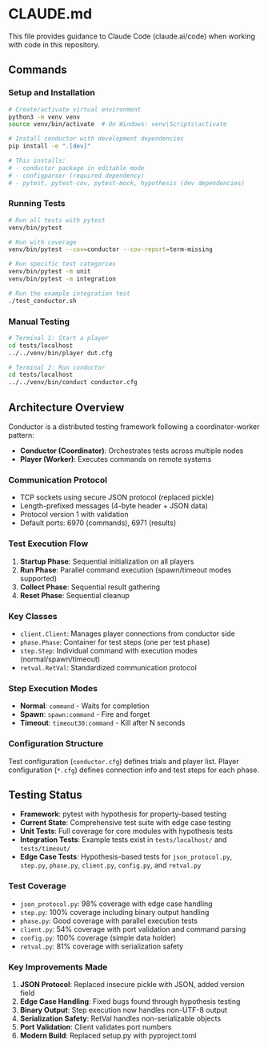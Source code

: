 # CLAUDE.md

This file provides guidance to Claude Code (claude.ai/code) when working with code in this repository.

## Commands

### Setup and Installation
```bash
# Create/activate virtual environment
python3 -m venv venv
source venv/bin/activate  # On Windows: venv\Scripts\activate

# Install conductor with development dependencies
pip install -e ".[dev]"

# This installs:
# - conductor package in editable mode
# - configparser (required dependency)
# - pytest, pytest-cov, pytest-mock, hypothesis (dev dependencies)
```

### Running Tests
```bash
# Run all tests with pytest
venv/bin/pytest

# Run with coverage
venv/bin/pytest --cov=conductor --cov-report=term-missing

# Run specific test categories
venv/bin/pytest -m unit
venv/bin/pytest -m integration

# Run the example integration test
./test_conductor.sh
```

### Manual Testing
```bash
# Terminal 1: Start a player
cd tests/localhost
../../venv/bin/player dut.cfg

# Terminal 2: Run conductor
cd tests/localhost
../../venv/bin/conduct conductor.cfg
```

## Architecture Overview

Conductor is a distributed testing framework following a coordinator-worker pattern:

- **Conductor (Coordinator)**: Orchestrates tests across multiple nodes
- **Player (Worker)**: Executes commands on remote systems

### Communication Protocol
- TCP sockets using secure JSON protocol (replaced pickle)
- Length-prefixed messages (4-byte header + JSON data)
- Protocol version 1 with validation
- Default ports: 6970 (commands), 6971 (results)

### Test Execution Flow
1. **Startup Phase**: Sequential initialization on all players
2. **Run Phase**: Parallel command execution (spawn/timeout modes supported)
3. **Collect Phase**: Sequential result gathering
4. **Reset Phase**: Sequential cleanup

### Key Classes
- `client.Client`: Manages player connections from conductor side
- `phase.Phase`: Container for test steps (one per test phase)
- `step.Step`: Individual command with execution modes (normal/spawn/timeout)
- `retval.RetVal`: Standardized communication protocol

### Step Execution Modes
- **Normal**: `command` - Waits for completion
- **Spawn**: `spawn:command` - Fire and forget
- **Timeout**: `timeout30:command` - Kill after N seconds

### Configuration Structure
Test configuration (`conductor.cfg`) defines trials and player list.
Player configuration (`*.cfg`) defines connection info and test steps for each phase.

## Testing Status

- **Framework**: pytest with hypothesis for property-based testing
- **Current State**: Comprehensive test suite with edge case testing
- **Unit Tests**: Full coverage for core modules with hypothesis tests
- **Integration Tests**: Example tests exist in `tests/localhost/` and `tests/timeout/`
- **Edge Case Tests**: Hypothesis-based tests for `json_protocol.py`, `step.py`, `phase.py`, `client.py`, `config.py`, and `retval.py`

### Test Coverage
- `json_protocol.py`: 98% coverage with edge case handling
- `step.py`: 100% coverage including binary output handling
- `phase.py`: Good coverage with parallel execution tests
- `client.py`: 54% coverage with port validation and command parsing
- `config.py`: 100% coverage (simple data holder)
- `retval.py`: 81% coverage with serialization safety

### Key Improvements Made
1. **JSON Protocol**: Replaced insecure pickle with JSON, added version field
2. **Edge Case Handling**: Fixed bugs found through hypothesis testing
3. **Binary Output**: Step execution now handles non-UTF-8 output
4. **Serialization Safety**: RetVal handles non-serializable objects
5. **Port Validation**: Client validates port numbers
6. **Modern Build**: Replaced setup.py with pyproject.toml